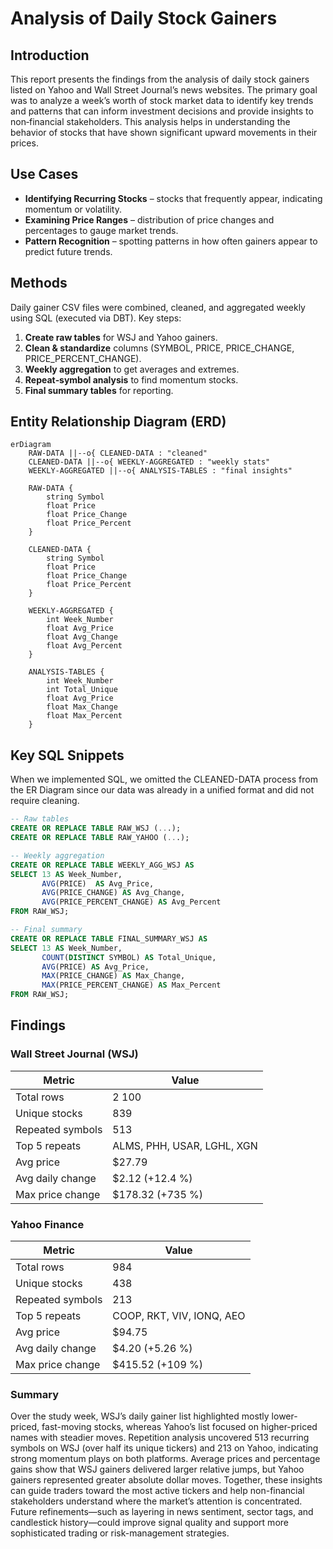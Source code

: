 
# Analysis of Daily Stock Gainers

## Introduction
This report presents the findings from the analysis of daily stock gainers listed on Yahoo and Wall Street Journal’s news websites. The primary goal was to analyze a week’s worth of stock market data to identify key trends and patterns that can inform investment decisions and provide insights to non‑financial stakeholders. This analysis helps in understanding the behavior of stocks that have shown significant upward movements in their prices.

## Use Cases
- **Identifying Recurring Stocks** – stocks that frequently appear, indicating momentum or volatility.  
- **Examining Price Ranges** – distribution of price changes and percentages to gauge market trends.  
- **Pattern Recognition** – spotting patterns in how often gainers appear to predict future trends.

## Methods
Daily gainer CSV files were combined, cleaned, and aggregated weekly using SQL (executed via DBT). Key steps:

1. **Create raw tables** for WSJ and Yahoo gainers.  
2. **Clean & standardize** columns (SYMBOL, PRICE, PRICE_CHANGE, PRICE_PERCENT_CHANGE).  
3. **Weekly aggregation** to get averages and extremes.  
4. **Repeat‑symbol analysis** to find momentum stocks.  
5. **Final summary tables** for reporting.

## Entity Relationship Diagram (ERD)
```mermaid
erDiagram
    RAW-DATA ||--o{ CLEANED-DATA : "cleaned"
    CLEANED-DATA ||--o{ WEEKLY-AGGREGATED : "weekly stats"
    WEEKLY-AGGREGATED ||--o{ ANALYSIS-TABLES : "final insights"

    RAW-DATA {
        string Symbol
        float Price
        float Price_Change
        float Price_Percent
    }

    CLEANED-DATA {
        string Symbol
        float Price
        float Price_Change
        float Price_Percent
    }

    WEEKLY-AGGREGATED {
        int Week_Number
        float Avg_Price
        float Avg_Change
        float Avg_Percent
    }

    ANALYSIS-TABLES {
        int Week_Number
        int Total_Unique
        float Avg_Price
        float Max_Change
        float Max_Percent
    }
```

## Key SQL Snippets
When we implemented SQL, we omitted the CLEANED-DATA process from the ER Diagram since our data was already in a unified format and did not require cleaning.
```sql
-- Raw tables
CREATE OR REPLACE TABLE RAW_WSJ (...);
CREATE OR REPLACE TABLE RAW_YAHOO (...);

-- Weekly aggregation
CREATE OR REPLACE TABLE WEEKLY_AGG_WSJ AS
SELECT 13 AS Week_Number,
       AVG(PRICE)  AS Avg_Price,
       AVG(PRICE_CHANGE) AS Avg_Change,
       AVG(PRICE_PERCENT_CHANGE) AS Avg_Percent
FROM RAW_WSJ;

-- Final summary
CREATE OR REPLACE TABLE FINAL_SUMMARY_WSJ AS
SELECT 13 AS Week_Number,
       COUNT(DISTINCT SYMBOL) AS Total_Unique,
       AVG(PRICE) AS Avg_Price,
       MAX(PRICE_CHANGE) AS Max_Change,
       MAX(PRICE_PERCENT_CHANGE) AS Max_Percent
FROM RAW_WSJ;
```

## Findings  

### Wall Street Journal (WSJ)

| Metric               | Value                          |
|----------------------|--------------------------------|
| Total rows           | 2 100                          |
| Unique stocks        | 839                            |
| Repeated symbols     | 513                            |
| Top 5 repeats        | ALMS, PHH, USAR, LGHL, XGN     |
| Avg price            | \$27.79                        |
| Avg daily change     | \$2.12 (+12.4 %)               |
| Max price change     | \$178.32 (+735 %)              |

### Yahoo Finance

| Metric               | Value                          |
|----------------------|--------------------------------|
| Total rows           | 984                            |
| Unique stocks        | 438                            |
| Repeated symbols     | 213                            |
| Top 5 repeats        | COOP, RKT, VIV, IONQ, AEO      |
| Avg price            | \$94.75                        |
| Avg daily change     | \$4.20 (+5.26 %)               |
| Max price change     | \$415.52 (+109 %)              |

### Summary
Over the study week, WSJ’s daily gainer list highlighted mostly lower-priced, fast-moving stocks, whereas Yahoo’s list focused on higher-priced names with steadier moves. Repetition analysis uncovered 513 recurring symbols on WSJ (over half its unique tickers) and 213 on Yahoo, indicating strong momentum plays on both platforms. Average prices and percentage gains show that WSJ gainers delivered larger relative jumps, but Yahoo gainers represented greater absolute dollar moves. Together, these insights can guide traders toward the most active tickers and help non-financial stakeholders understand where the market’s attention is concentrated. Future refinements—such as layering in news sentiment, sector tags, and candlestick history—could improve signal quality and support more sophisticated trading or risk-management strategies.

